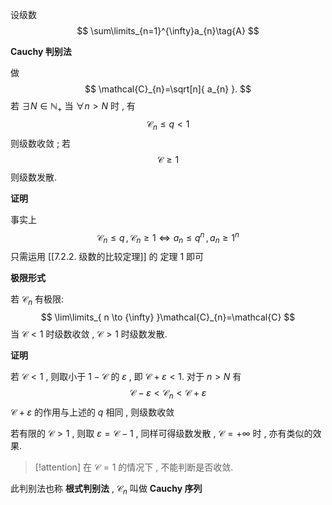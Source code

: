 
设级数
$$
\sum\limits_{n=1}^{\infty}a_{n}\tag{A}
$$

**Cauchy 判别法**

做
$$
\mathcal{C}_{n}=\sqrt[n]{ a_{n} }.
$$
若 $\displaystyle \exists N \in \mathbb{N}_{+}$ 当 $\displaystyle \forall n>N$ 时 , 有
$$
\mathcal{C}_{n}\leqslant q<1
$$
则级数收敛 ; 
若
$$
\mathcal{C}\geqslant 1
$$
则级数发散.

**证明**

事实上
$$
\mathcal{C}_{n}\leqslant q\,,\,\mathcal{C}_{n}\geqslant 1 \iff a_{n}\leqslant q^{n}\,,\,a_{n}\geqslant 1^{n}
$$
只需运用 [[7.2.2. 级数的比较定理]] 的 定理 1 即可

**极限形式**

若 $\displaystyle \mathcal{C}_{n}$ 有极限:
$$
\lim\limits_{ n \to {\infty} }\mathcal{C}_{n}=\mathcal{C} 
$$
当 $\displaystyle \mathcal{C}<1$ 时级数收敛 , $\displaystyle \mathcal{C}>1$ 时级数发散.

**证明**

若 $\displaystyle \mathcal{C}<1$ , 则取小于 $\displaystyle 1-\mathcal{C}$ 的 $\displaystyle \varepsilon$ , 即 $\displaystyle \mathcal{C}+\varepsilon<1.$ 对于 $\displaystyle n>N$ 有
$$
\mathcal{C}-\varepsilon<\mathcal{C}_{n}<\mathcal{C}+\varepsilon
$$
$\displaystyle \mathcal{C}+\varepsilon$ 的作用与上述的 $\displaystyle q$ 相同 , 则级数收敛

若有限的 $\displaystyle \mathcal{C}>1$ , 则取 $\displaystyle \varepsilon=\mathcal{C}-1$ , 同样可得级数发散 , $\displaystyle \mathcal{C}=+\infty$ 时 , 亦有类似的效果.

>[!attention] 
>在 $\displaystyle \mathcal{C}=1$ 的情况下 , 不能判断是否收敛.

此判别法也称 **根式判别法** , $\displaystyle \mathcal{C}_{n}$ 叫做 **Cauchy 序列**

